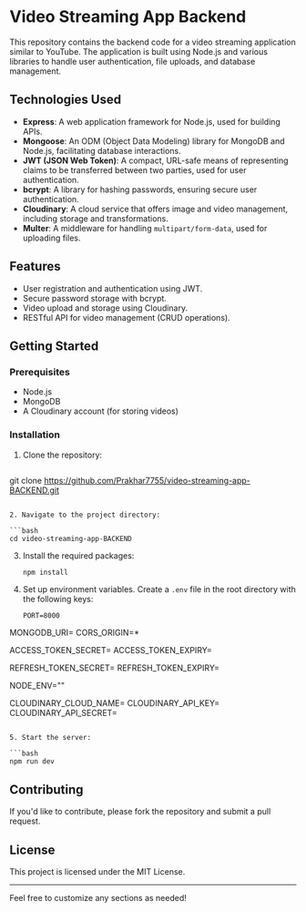 # Video Streaming App Backend

This repository contains the backend code for a video streaming application similar to YouTube. The application is built using Node.js and various libraries to handle user authentication, file uploads, and database management.

## Technologies Used

- **Express**: A web application framework for Node.js, used for building APIs.
- **Mongoose**: An ODM (Object Data Modeling) library for MongoDB and Node.js, facilitating database interactions.
- **JWT (JSON Web Token)**: A compact, URL-safe means of representing claims to be transferred between two parties, used for user authentication.
- **bcrypt**: A library for hashing passwords, ensuring secure user authentication.
- **Cloudinary**: A cloud service that offers image and video management, including storage and transformations.
- **Multer**: A middleware for handling `multipart/form-data`, used for uploading files.

## Features

- User registration and authentication using JWT.
- Secure password storage with bcrypt.
- Video upload and storage using Cloudinary.
- RESTful API for video management (CRUD operations).

## Getting Started

### Prerequisites

- Node.js
- MongoDB
- A Cloudinary account (for storing videos)

### Installation

1. Clone the repository:

   ```bash
  git clone https://github.com/Prakhar7755/video-streaming-app-BACKEND.git
   ```

2. Navigate to the project directory:

   ```bash
   cd video-streaming-app-BACKEND
   ```

3. Install the required packages:

   ```bash
   npm install
   ```

4. Set up environment variables. Create a `.env` file in the root directory with the following keys:

   ```
   PORT=8000
MONGODB_URI=
CORS_ORIGIN=*

ACCESS_TOKEN_SECRET=
ACCESS_TOKEN_EXPIRY=


REFRESH_TOKEN_SECRET=
REFRESH_TOKEN_EXPIRY=

NODE_ENV=""

CLOUDINARY_CLOUD_NAME=
CLOUDINARY_API_KEY=
CLOUDINARY_API_SECRET=
   ```

5. Start the server:

   ```bash
   npm run dev
   ```


## Contributing

If you'd like to contribute, please fork the repository and submit a pull request.

## License

This project is licensed under the MIT License.

---

Feel free to customize any sections as needed!
